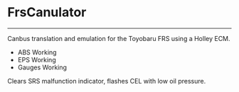 # FrsCanulator
---------------
Canbus translation and emulation for the Toyobaru FRS using a Holley ECM.

* ABS Working
* EPS Working
* Gauges Working

Clears SRS malfunction indicator, flashes CEL with low oil pressure.
